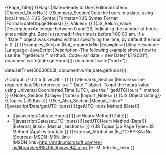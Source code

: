 {{Page_Title}}
{{Flags
|State=Ready to Use
|Editorial notes=
|Checked_Out=No
}}
{{Summary_Section|Gets the hours in a date, using local time.}}
{{JS_Syntax
|Formats={{JS Syntax Format
|Format=dateObj.getHours()
}}
|Values=
}}
{{JS_Return_Value
|Description=An integer between 0 and 23, indicating the number of hours since midnight. Zero is returned if the time is before 1:00:00 am. If a '''Date''' object was created without specifying the time, by default the hour is 0.
}}
{{Examples_Section
|Not_required=No
|Examples={{Single Example
|Language=JavaScript
|Description=The following example shows how to use the '''getHours''' method.
|Code=var date = new Date("1/1/2001");
 document.write(date.getHours());
 document.write("&lt;br/&gt;");
 
 date.setTime(50000000);
 document.write(date.getHours());
 
 // Output:
 // 0 
 // 5
|LiveURL=
}}
}}
{{Remarks_Section
|Remarks=The required dateObj reference is a '''Date''' object. To get the hours value using Universal Coordinated Time (UTC), use the '''getUTCHours''' method.
}}
{{Notes_Section
|Usage=
|Notes=
|Import_Notes=
}}
{{JS Object Listing}}
{{Topics | JS Basic}}
{{See_Also_Section
|Manual_links=* [[javascript/Date/getUTCHours{{!}}getUTCHours Method (Date)]]
* [[javascript/Date/setHours{{!}}setHours Method (Date)]]
* [[javascript/Date/setUTCHours{{!}}setUTCHours Method (Date)]]
|External_links=
|Manual_sections=
}}
{{JS Topics
|JS Page Type=JS Method
|Applies to=Date
}}
{{External_Attribution
|Is_CC-BY-SA=No
|Sources=MSDN
|MDN_link=
|MSDN_link=http://msdn.microsoft.com/en-us/library/ie/815z9tc9(v=vs.94).aspx
|HTML5Rocks_link=
}}